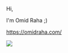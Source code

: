 

Hi,

I'm Omid Raha ;)

https://omidraha.com/

![](https://komarev.com/ghpvc/?usernameomidraha&label=&base=1000&style=flat-square&color=black) 

